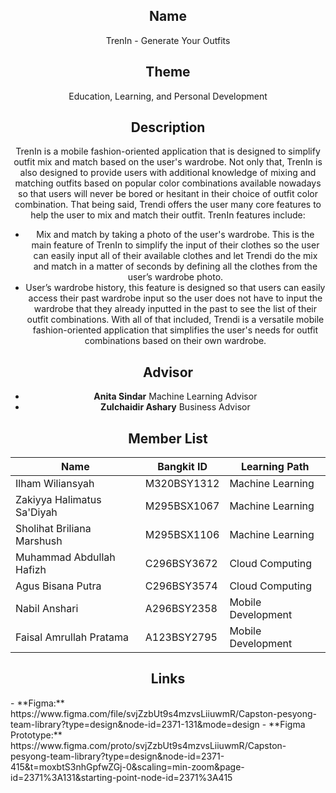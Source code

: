 <div align="center">

## Name
TrenIn - Generate Your Outfits

## Theme
Education, Learning, and Personal Development

## Description
TrenIn is a mobile fashion-oriented application that is designed to simplify outfit mix and match based on the user's wardrobe. Not only that, TrenIn is also designed to provide users with additional knowledge of mixing and matching outfits based on popular color combinations available nowadays so that users will never be bored or hesitant in their choice of outfit color combination. That being said, Trendi offers the user many core features to help the user to mix and match their outfit. TrenIn features include:
  - Mix and match by taking a photo of the user's wardrobe. This is the main feature of TrenIn to simplify the input of their clothes so the user can easily input all of their available clothes and let Trendi do the mix and match in a matter of     seconds by defining all the clothes from the user’s wardrobe photo.
  - User’s wardrobe history, this feature is designed so that users can easily access their past wardrobe input so the user does not have to input the wardrobe that they already inputted in the past to see the list of their outfit combinations.
  With all of that included, Trendi is a versatile mobile fashion-oriented application that simplifies the user's needs for outfit combinations based on their own wardrobe.

## Advisor
- **Anita Sindar**
Machine Learning Advisor
- **Zulchaidir Ashary**
Business Advisor

## Member List

|            Name            |  Bangkit ID |   Learning Path    |
| -------------------------- | ------------| ------------------ |
| Ilham Wiliansyah           | M320BSY1312 |  Machine Learning  |
| Zakiyya Halimatus Sa'Diyah | M295BSX1067 |  Machine Learning  |
| Sholihat Briliana Marshush | M295BSX1106 |  Machine Learning  |
| Muhammad Abdullah Hafizh   | C296BSY3672 |  Cloud Computing   |
| Agus Bisana Putra          | C296BSY3574 |  Cloud Computing   |
| Nabil Anshari              | A296BSY2358 | Mobile Development |
| Faisal Amrullah Pratama    | A123BSY2795 | Mobile Development |

## Links
<p align="left">
  - **Figma:** https://www.figma.com/file/svjZzbUt9s4mzvsLiiuwmR/Capston-pesyong-team-library?type=design&node-id=2371-131&mode=design
  - **Figma Prototype:** https://www.figma.com/proto/svjZzbUt9s4mzvsLiiuwmR/Capston-pesyong-team-library?type=design&node-id=2371-415&t=moxbtS3nhGpfwZGj-0&scaling=min-zoom&page-id=2371%3A131&starting-point-node-id=2371%3A415
<p>
